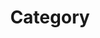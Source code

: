 ---
title: "Category"
layout: categories
parmalink: /categories/
author_profile: true
sidebar_main: true
---